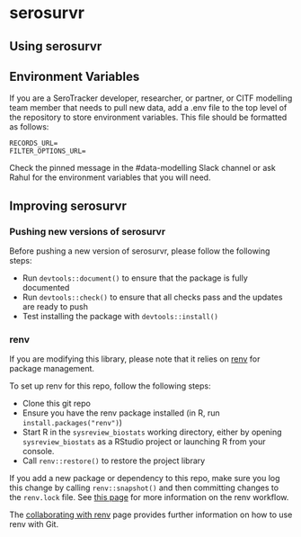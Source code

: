 # serosurvr

## Using serosurvr

## Environment Variables

If you are a SeroTracker developer, researcher, or partner, or CITF modelling team member that needs to pull new data, add a .env file to the top level of the repository to store environment variables. This file should be formatted as follows:

```
RECORDS_URL=
FILTER_OPTIONS_URL=
```

Check the pinned message in the #data-modelling Slack channel or ask Rahul for the environment variables that you will need.

## Improving serosurvr

### Pushing new versions of serosurvr

Before pushing a new version of serosurvr, please follow the following steps:
- Run `devtools::document()` to ensure that the package is fully documented
- Run `devtools::check()` to ensure that all checks pass and the updates are ready to push
- Test installing the package with `devtools::install()`

### renv

If you are modifying this library, please note that it relies on [renv](https://rstudio.github.io/renv/articles/renv.html) for package management. 

To set up renv for this repo, follow the following steps:
- Clone this git repo
- Ensure you have the renv package installed (in R, run `install.packages("renv")`)
- Start R in the `sysreview_biostats` working directory, either by opening `sysreview_biostats` as a RStudio project or launching R from your console. 
- Call `renv::restore()` to restore the project library

If you add a new package or dependency to this repo, make sure you log this change by calling `renv::snapshot()` and then committing changes to the `renv.lock` file. See [this page](https://rstudio.github.io/renv/articles/renv.html) for more information on the renv workflow.

The [collaborating with renv](https://rstudio.github.io/renv/articles/collaborating.html) page provides further information on how to use renv with Git. 

